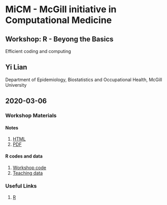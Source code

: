 # MiCM - McGill initiative in Computational Medicine
## Workshop: R - Beyong the Basics
Efficient coding and computing
## Yi Lian
Department of Epidemiology, Biostatistics and Occupational Health, McGill University
## 2020-03-06

### Workshop Materials
#### Notes
1. [HTML](Efficiency_LY.ipynb)
2. [PDF](Efficiency_LY.pdf)

#### R codes and data
1. [Workshop code](Efficiency_LY.r)
2. [Teaching data](sample.csv)

### Useful Links
1. [R](https://www.r-project.org)